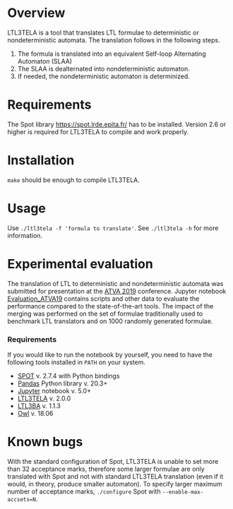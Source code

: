 Overview
========

LTL3TELA is a tool that translates LTL formulae to deterministic or nondeterministic
automata. The translation follows in the following steps.
1. The formula is translated into an equivalent Self-loop Alternating Automaton (SLAA)
2. The SLAA is dealternated into nondeterministic automaton.
3. If needed, the nondeterministic automaton is determinized.

Requirements
============

The Spot library <https://spot.lrde.epita.fr/> has to be installed. Version
2.6 or higher is required for LTL3TELA to compile and work properly.

Installation
============
`make` should be enough to compile LTL3TELA.

Usage
=====
Use `./ltl3tela -f 'formula to translate'`.
See `./ltl3tela -h` for more information.

Experimental evaluation
=======================

The translation of LTL to deterministic and nondeterministic automata was submitted
for presentation at the [ATVA 2019](http://atva2019.iis.sinica.edu.tw/) conference.
Jupyter notebook [Evaluation_ATVA19](Experiments/Evaluation_ATVA19.ipynb) contains
scripts and other data to evaluate the performance compared to the state-of-the-art
tools. The impact of the merging was performed on the set of formulae traditionally
used to benchmark LTL translators and on 1000 randomly generated formulae.

### Requirements

If you would like to run the notebook by yourself, you need to have the
following tools installed in `PATH` on your system.

* [SPOT](https://spot.lrde.epita.fr/) v. 2.7.4 with Python bindings
* [Pandas](http://pandas.pydata.org/) Python library v. 20.3+
* [Jupyter](http://jupyter.org/) notebook v. 5.0+
* [LTL3TELA](https://github.com/jurajmajor/ltl3tela) v. 2.0.0
* [LTL3BA](https://sourceforge.net/projects/ltl3ba/) v. 1.1.3
* [Owl](https://owl.model.in.tum.de/) v. 18.06

Known bugs
==========

With the standard configuration of Spot, LTL3TELA is unable to set more than 32 acceptance
marks, therefore some larger formulae are only translated with Spot and not with standard
LTL3TELA translation (even if it would, in theory, produce smaller automaton). To specify
larger maximum number of acceptance marks, `./configure` Spot with `--enable-max-accsets=N`.
